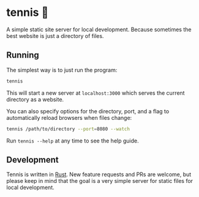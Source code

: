 # tennis 🎾

A simple static site server for local development. Because sometimes the best website is just a directory of files.


## Running

The simplest way is to just run the program:

```sh
tennis
```

This will start a new server at `localhost:3000` which serves the current directory as a website.

You can also specify options for the directory, port, and a flag to automatically reload browsers when files change:

```sh
tennis /path/to/directory --port=8080 --watch
```

Run `tennis --help` at any time to see the help guide.


## Development

Tennis is written in [Rust](http://rust-lang.org). New feature requests and PRs are welcome, but please keep in mind that the goal is a very simple server for static files for local development.
